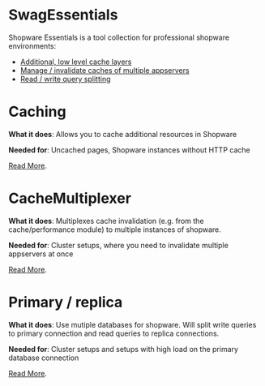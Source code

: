 # SwagEssentials
Shopware Essentials is a tool collection for professional shopware environments:

* [Additional, low level cache layers](#caching)
* [Manage / invalidate caches of multiple appservers](#cachemultiplexer)
* [Read / write query splitting](#primary--replica)

# Caching
**What it does**: Allows you to cache additional resources in Shopware

**Needed for**: Uncached pages, Shopware instances without HTTP cache

[Read More](Caching/README.md).

# CacheMultiplexer
**What it does**: Multiplexes cache invalidation (e.g. from the cache/performance module) to multiple instances of shopware.

**Needed for**: Cluster setups, where you need to invalidate multiple appservers at once

[Read More](CacheMultiplexer/README.md).

# Primary / replica
**What it does**: Use mutiple databases for shopware. Will split write queries to primary connection and read queries to replica connections.

**Needed for**: Cluster setups and setups with high load on the primary database connection

[Read More](PrimaryReplica/README.md).

